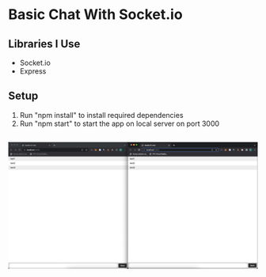 # Basic Chat With Socket.io 

## Libraries I Use
<ul>
<li>Socket.io</li>
<li>Express</li>
</ul>

## Setup
1. Run "npm install" to install required dependencies
2. Run "npm start" to start the app on local server on port 3000

##
![i1](https://github.com/Drvex/socket.io/blob/master/public/images/example.png)
